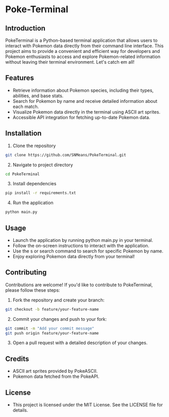 # Poke-Terminal

## Introduction
PokeTerminal is a Python-based terminal application that allows users to interact with Pokemon data directly from their command line interface. This project aims to provide a convenient and efficient way for developers and Pokemon enthusiasts to access and explore Pokemon-related information without leaving their terminal environment. Let's catch em all!

## Features
- Retrieve information about Pokemon species, including their types, abilities, and base stats.
- Search for Pokemon by name and receive detailed information about each match.
- Visualize Pokemon data directly in the terminal using ASCII art sprites.
- Accessible API integration for fetching up-to-date Pokemon data.

## Installation
1) Clone the repository
```bash
git clone https://github.com/SNMeans/PokeTerminal.git
```
2) Navigate to project directory
```bash
cd PokeTerminal
```
3) Install dependencies
```bash
pip install -r requirements.txt
```
4) Run the application
```bash
python main.py
```

## Usage
- Launch the application by running python main.py in your terminal.
- Follow the on-screen instructions to interact with the application.
- Use the s or search command to search for specific Pokemon by name.
- Enjoy exploring Pokemon data directly from your terminal!

## Contributing
Contributions are welcome! If you'd like to contribute to PokeTerminal, please follow these steps:

1) Fork the repository and create your branch:
```bash
git checkout -b feature/your-feature-name
```
2) Commit your changes and push to your fork:
```bash
git commit -m "Add your commit message"
git push origin feature/your-feature-name
```
3) Open a pull request with a detailed description of your changes.

## Credits
- ASCII art sprites provided by PokeASCII.
- Pokemon data fetched from the PokeAPI.

## License
- This project is licensed under the MIT License. See the LICENSE file for details.   
